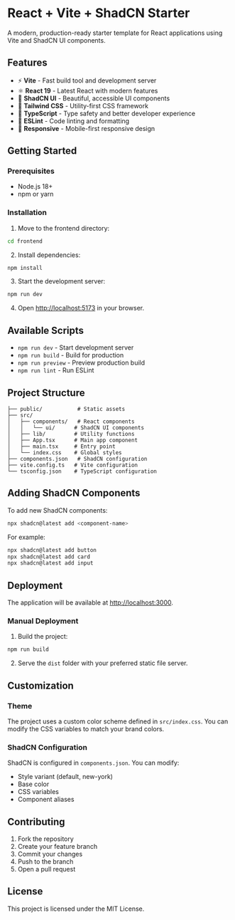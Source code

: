 # React + Vite + ShadCN Starter

A modern, production-ready starter template for React applications using Vite and ShadCN UI components.

## Features

- ⚡️ **Vite** - Fast build tool and development server
- ⚛️ **React 19** - Latest React with modern features
- 🎨 **ShadCN UI** - Beautiful, accessible UI components
- 🌈 **Tailwind CSS** - Utility-first CSS framework
- 📝 **TypeScript** - Type safety and better developer experience
- 🔧 **ESLint** - Code linting and formatting
- 📱 **Responsive** - Mobile-first responsive design

## Getting Started

### Prerequisites

- Node.js 18+ 
- npm or yarn

### Installation

1. Move to the frontend directory:
```bash
cd frontend
```

2. Install dependencies:
```bash
npm install
```

3. Start the development server:
```bash
npm run dev
```

4. Open [http://localhost:5173](http://localhost:5173) in your browser.

## Available Scripts

- `npm run dev` - Start development server
- `npm run build` - Build for production
- `npm run preview` - Preview production build
- `npm run lint` - Run ESLint

## Project Structure

```
├── public/           # Static assets
├── src/
│   ├── components/   # React components
│   │   └── ui/      # ShadCN UI components
│   ├── lib/         # Utility functions
│   ├── App.tsx      # Main app component
│   ├── main.tsx     # Entry point
│   └── index.css    # Global styles
├── components.json   # ShadCN configuration
├── vite.config.ts   # Vite configuration
└── tsconfig.json    # TypeScript configuration
```

## Adding ShadCN Components

To add new ShadCN components:

```bash
npx shadcn@latest add <component-name>
```

For example:
```bash
npx shadcn@latest add button
npx shadcn@latest add card
npx shadcn@latest add input
```

## Deployment


The application will be available at [http://localhost:3000](http://localhost:3000).

### Manual Deployment

1. Build the project:
```bash
npm run build
```

2. Serve the `dist` folder with your preferred static file server.

## Customization

### Theme

The project uses a custom color scheme defined in `src/index.css`. You can modify the CSS variables to match your brand colors.

### ShadCN Configuration

ShadCN is configured in `components.json`. You can modify:
- Style variant (default, new-york)
- Base color
- CSS variables
- Component aliases

## Contributing

1. Fork the repository
2. Create your feature branch
3. Commit your changes
4. Push to the branch
5. Open a pull request

## License

This project is licensed under the MIT License.